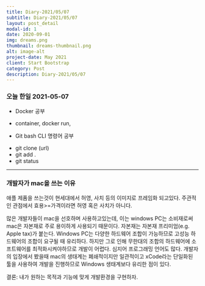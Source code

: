 ```yaml
---
title: Diary-2021/05/07
subtitle: Diary-2021/05/07
layout: post_detail
modal-id: 1
date: 2020-09-01
img: dreams.png
thumbnail: dreams-thumbnail.png
alt: image-alt
project-date: May 2021
client: Start Bootstrap
category: Post
description: Diary-2021/05/07
---
```


### 오늘 한일 2021-05-07

* Docker 공부
- container, docker run, 

* Git bash CLI 명령어 공부
- git clone (url)
- git add .
- git status

---

### 개발자가 mac을 쓰는 이유

애플 제품을 쓰는것이 현세대에서 허영, 사치 등의 이미지로 프레임화 되고있다.
주관적인 관점에서 효용>=가격이라면 허영 혹은 사치가 아니다.

많은 개발자들이 mac을 선호하며 사용하고있는데, 이는 windows PC는 소비재로써 mac은 자본재로 주로 용이하게 사용되기 때문이다.
자본재는 자본재 프리미엄(e.g. Apple tax)가 붙는다.
Windows PC는 다양한 하드웨어 조합이 가능하므로 고성능 하드웨어의 조합이 요구될 때 유리하다. 하지만 그로 인해 무한대의 조합의 하드웨어에 소프트웨어를 최적화시켜야하므로 개발이 어렵다. 심지어 프로그래밍 언어도 많다.
개발자의 입장에서 봤을때 mac의 생태계는 폐쇄적이지만 일관적이고 xCode라는 단일화된 툴을 사용하여 개발을 진행하므로 Windows 생태계보다 유리한 점이 있다.

결론: 내가 원하는 목적과 기능에 맞게 개발환경을 구현하자.